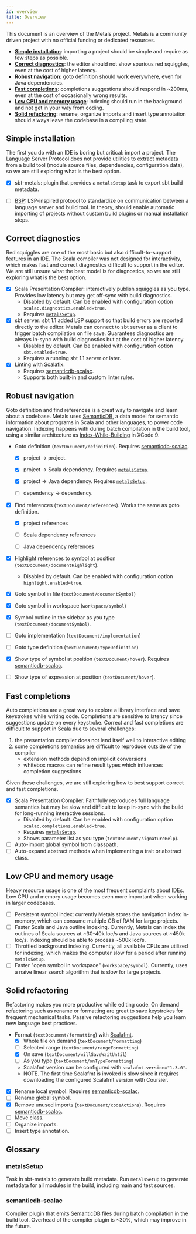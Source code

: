 ```yaml
---
id: overview
title: Overview
---
```


This document is an overview of the Metals project. Metals is a community driven
project with no official funding or dedicated resources.

* [**Simple installation**](#simple-installation): importing a project should be
  simple and require as few steps as possible.
* [**Correct diagnostics**](#correct-diagnostics): the editor should not show
  spurious red squiggles, even at the cost of higher latency.
* [**Robust navigation**](#robust-navigation): goto definition should work
  everywhere, even for Java dependencies.
* [**Fast completions**](#fast-completions): completions suggestions should
  respond in ~200ms, even at the cost of occasionally wrong results.
* [**Low CPU and memory usage**](#low-cpu-and-memory-usage): indexing should run
  in the background and not get in your way from coding.
* [**Solid refactoring**](#solid-refactoring): rename, organize imports and
  insert type annotation should always leave the codebase in a compiling state.

## Simple installation

The first you do with an IDE is boring but critical: import a project. The
Language Server Protocol does not provide utilities to extract metadata from a
build tool (module source files, dependencies, configuration data), so we are
still exploring what is the best option.

* [x] sbt-metals: plugin that provides a `metalsSetup` task to export sbt
    build metadata.

* [ ] [BSP][]: LSP-inspired protocol to standardize on communication between a
  language server and build tool. In theory, should enable automatic
  importing of projects without custom build plugins or manual installation
  steps.

## Correct diagnostics

Red squiggles are one of the most basic but also difficult-to-support features
in an IDE. The Scala compiler was not designed for interactivity, which makes
fast and correct diagnostics difficult to support in the editor. We are still
unsure what the best model is for diagnostics, so we are still exploring what is
the best option.

* [x] Scala Presentation Compiler: interactively publish squiggles as you type.
      Provides low latency but may get off-sync with build diagnostics.
  * Disabled by default. Can be enabled with configuration option
    `scalac.diagnostics.enabled=true`.
  * Requires [`metalsSetup`](#metalssetup).
* [x] sbt server: sbt 1.1 added LSP support so that build errors are reported
      directly to the editor. Metals can connect to sbt server as a client to
      trigger batch compilation on file save. Guarantees diagnostics are always
      in-sync with build diagnostics but at the cost of higher latency.
  * Disabled by default. Can be enabled with configuration option
    `sbt.enabled=true`.
  * Requires a running sbt 1.1 server or later.
* [x] Linting with [Scalafix][].
  * Requires [semanticdb-scalac](#semanticdb-scalac).
  * Supports both built-in and custom linter rules.

## Robust navigation

Goto definition and find references is a great way to navigate and learn about a
codebase. Metals uses [SemanticDB][], a data model for semantic information
about programs in Scala and other languages, to power code navigation. Indexing
happens with during batch compilation in the build tool, using a similar
architecture as [Index-While-Building][] in XCode 9.

* Goto definition (`textDocument/definition`). Requires
  [semanticdb-scalac](#semanticdb-scalac).

  - [x] project -> project.

  - [x] project -> Scala dependency. Requires [`metalsSetup`](#metalssetup).

  - [x] project -> Java dependency. Requires [`metalsSetup`](#metalssetup).

  - [ ] dependency -> dependency.

* [x] Find references (`textDocument/references`). Works the same as goto
      definition.

  - [x] project references

  - [ ] Scala dependency references

  - [ ] Java dependency references

* [x] Highlight references to symbol at position
      (`textDocument/documentHighlight`).

  * Disabled by default. Can be enabled with configuration option
    `highlight.enabled=true`.

* [x] Goto symbol in file (`textDocument/documentSymbol`)

* [x] Goto symbol in workspace (`workspace/symbol`)

* [x] Symbol outline in the sidebar as you type (`textDocument/documentSymbol`).

* [ ] Goto implementation (`textDocument/implementation`)

* [ ] Goto type definition (`textDocument/typeDefinition`)

* [x] Show type of symbol at position (`textDocument/hover`). Requires
      [semanticdb-scalac](#semanticdb-scalac).

* [ ] Show type of expression at position (`textDocument/hover`).

## Fast completions

Auto completions are a great way to explore a library interface and save
keystrokes while writing code. Completions are sensitive to latency since
suggestions update on every keystroke. Correct and fast completions are
difficult to support in Scala due to several challenges:

1.  the presentation compiler does not lend itself well to interactive editing
2.  some completions semantics are difficult to reproduce outside of the
    compiler
    * extension methods depend on implicit conversions
    * whitebox macros can refine result types which influences completion
      suggestions

Given these challenges, we are still exploring how to best support correct and
fast completions.

* [x] Scala Presentation Compiler. Faithfully reproduces full language semantics
      but may be slow and difficult to keep in-sync with the build for
      long-running interactive sessions.
  * Disabled by default. Can be enabled with configuration option
    `scalac.completions.enabled=true`.
  * Requires [`metalsSetup`](#metalssetup).
  * Shows parameter list as you type (`textDocument/signatureHelp`).
* [ ] Auto-import global symbol from classpath.
* [ ] Auto-expand abstract methods when implementing a trait or abstract class.

## Low CPU and memory usage

Heavy resource usage is one of the most frequent complaints about IDEs. Low CPU
and memory usage becomes even more important when working in larger codebases.

* [ ] Persistent symbol index: currently Metals stores the navigation index
      in-memory, which can consume multiple GB of RAM for large projects.
* [ ] Faster Scala and Java outline indexing. Currently, Metals can index the
      outlines of Scala sources at ~30-40k loc/s and Java sources at ~450k
      loc/s. Indexing should be able to process ~500k loc/s.
* [ ] Throttled background indexing. Currently, all available CPUs are utilized
      for indexing, which makes the computer slow for a period after running
      `metalsSetup`.
* [ ] Faster "open symbol in workspace" (`workspace/symbol`). Currently, uses a
      naive linear search algorithm that is slow for large projects.

## Solid refactoring

Refactoring makes you more productive while editing code. On demand refactoring
such as rename or formatting are great to save keystrokes for frequent
mechanical tasks. Passive refactoring suggestions help you learn new language
best practices.

* Format (`textDocument/formatting`) with [Scalafmt][].
  * [x] Whole file on demand (`textDocument/formatting`)
  * [ ] Selected range (`textDocument/rangeFormatting`)
  * [x] On save (`textDocument/willSaveWaitUntil`)
  * [ ] As you type (`textDocument/onTypeFormatting`)
  * Scalafmt version can be configured with `scalafmt.version="1.3.0"`.
  * NOTE. The first time Scalafmt is invoked is slow since it requires
    downloading the configured Scalafmt version with Coursier.
* [x] Rename local symbol. Requires [semanticdb-scalac](#semanticdb-scalac).
* [ ] Rename global symbol.
* [x] Remove unused imports (`textDocument/codeActions`). Requires
      [semanticdb-scalac](#semanticdb-scalac).
* [ ] Move class.
* [ ] Organize imports.
* [ ] Insert type annotation.

## Glossary

### metalsSetup

Task in sbt-metals to generate build metadata. Run `metalsSetup` to generate
metadata for all modules in the build, including main and test sources.

### semanticdb-scalac

Compiler plugin that emits [SemanticDB][] files during batch compilation in the
build tool. Overhead of the compiler plugin is ~30%, which may improve in the
future.

[semanticdb]: https://github.com/scalameta/scalameta/blob/master/semanticdb/semanticdb3/semanticdb3.md
[index-while-building]: https://youtu.be/jGJhnIT-D2M
[code outline]: https://marketplace.visualstudio.com/items?itemName=patrys.vscode-code-outline
[atom-ide-ui]: https://atom.io/packages/atom-ide-ui
[bsp]: https://github.com/scalacenter/bsp/blob/master/docs/bsp.md
[scalafmt]: http://scalafmt.org/
[scalafix]: https://scalacenter.github.io/scalafix/
